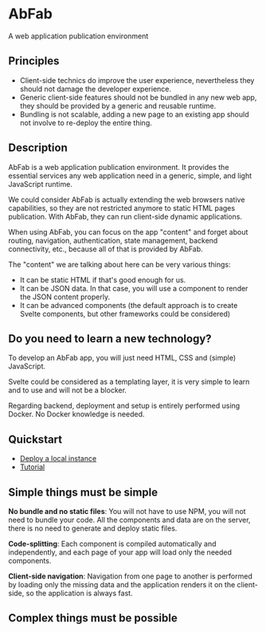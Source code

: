 # AbFab

A web application publication environment

## Principles

-   Client-side technics do improve the user experience, nevertheless they should not damage the developer experience.
-   Generic client-side features should not be bundled in any new web app, they should be provided by a generic and reusable runtime.
-   Bundling is not scalable, adding a new page to an existing app should not involve to re-deploy the entire thing.

## Description

AbFab is a web application publication environment. It provides the essential services any web application need in a generic, simple, and light JavaScript runtime.

We could consider AbFab is actually extending the web browsers native capabilities, so they are not restricted anymore to static HTML pages publication. With AbFab, they can run client-side dynamic applications.

When using AbFab, you can focus on the app "content" and forget about routing, navigation, authentication, state management, backend connectivity, etc., because all of that is provided by AbFab.

The "content" we are talking about here can be very various things:

-   It can be static HTML if that's good enough for us.
-   It can be JSON data. In that case, you will use a component to render the JSON content properly.
-   It can be advanced components (the default approach is to create Svelte components, but other frameworks could be considered)

## Do you need to learn a new technology?

To develop an AbFab app, you will just need HTML, CSS and (simple) JavaScript.

Svelte could be considered as a templating layer, it is very simple to learn and to use and will not be a blocker.

Regarding backend, deployment and setup is entirely performed using Docker. No Docker knowledge is needed.

## Quickstart

-   [Deploy a local instance](./docs/deploy.md#deploy-locally)
-   [Tutorial](./docs/tutorial.md)

## Simple things must be simple

**No bundle and no static files**: You will not have to use NPM, you will not need to bundle your code. All the components and data are on the server, there is no need to generate and deploy static files.

**Code-splitting**: Each component is compiled automatically and independently, and each page of your app will load only the needed components.

**Client-side navigation**: Navigation from one page to another is performed by loading only the missing data and the application renders it on the client-side, so the application is always fast.

## Complex things must be possible
